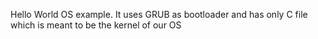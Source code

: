 Hello World OS example. It uses GRUB as bootloader and has only C file which is meant to be the kernel of our OS
